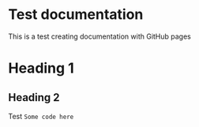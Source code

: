 # Test documentation
This is a test creating documentation with GitHub pages

# Heading 1
## Heading 2
Test
`Some code here`
